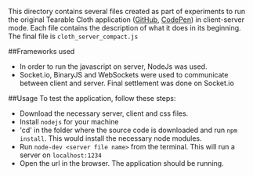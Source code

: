 This directory contains several files created as part of experiments to run the original Tearable Cloth application ([GitHub](https://github.com/suffick), [CodePen](http://codepen.io/suffick)) in client-server mode. Each file contains the description of what it does in its beginning. 
The final file is `cloth_server_compact.js`

##Frameworks used

* In order to run the javascript on server, NodeJs was used. 
* Socket.io, BinaryJS and WebSockets were used to communicate between client and server. Final settlement was done on Socket.io

##Usage
To test the application, follow these steps:

* Download the necessary server, client and css files.
* Install `nodejs` for your machine
* 'cd' in the folder where the source code is downloaded and run `npm install`. This would install the necessary node modules.
* Run `node-dev <server file name>` from the terminal. This will run a server on `localhost:1234`
* Open the url in the browser. The application should be running.
